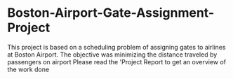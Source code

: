 # Boston-Airport-Gate-Assignment-Project
This project is based on a scheduling problem of assigning gates to airlines at Boston Airport. The objective was minimizing the distance traveled by passengers on airport
Please read the 'Project Report to get an overview of the work done
